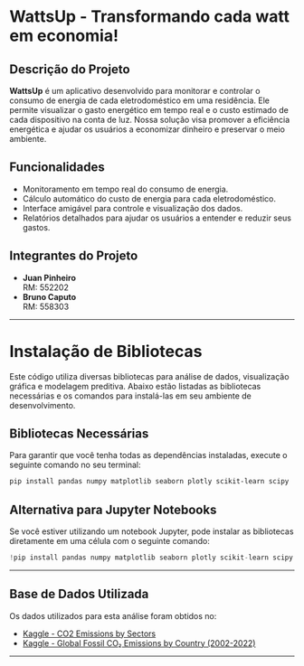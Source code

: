 # WattsUp - Transformando cada watt em economia!

## Descrição do Projeto
**WattsUp** é um aplicativo desenvolvido para monitorar e controlar o consumo de energia de cada eletrodoméstico em uma residência. Ele permite visualizar o gasto energético em tempo real e o custo estimado de cada dispositivo na conta de luz. Nossa solução visa promover a eficiência energética e ajudar os usuários a economizar dinheiro e preservar o meio ambiente.

## Funcionalidades
- Monitoramento em tempo real do consumo de energia.
- Cálculo automático do custo de energia para cada eletrodoméstico.
- Interface amigável para controle e visualização dos dados.
- Relatórios detalhados para ajudar os usuários a entender e reduzir seus gastos.

## Integrantes do Projeto
- **Juan Pinheiro**  
  RM: 552202  
- **Bruno Caputo**  
  RM: 558303

---  

# Instalação de Bibliotecas

Este código utiliza diversas bibliotecas para análise de dados, visualização gráfica e modelagem preditiva. Abaixo estão listadas as bibliotecas necessárias e os comandos para instalá-las em seu ambiente de desenvolvimento.

## Bibliotecas Necessárias

Para garantir que você tenha todas as dependências instaladas, execute o seguinte comando no seu terminal:

```bash
pip install pandas numpy matplotlib seaborn plotly scikit-learn scipy
```

## Alternativa para Jupyter Notebooks

Se você estiver utilizando um notebook Jupyter, pode instalar as bibliotecas diretamente em uma célula com o seguinte comando:

```python
!pip install pandas numpy matplotlib seaborn plotly scikit-learn scipy
```

---
## Base de Dados Utilizada

Os dados utilizados para esta análise foram obtidos no: 
- [Kaggle - CO2 Emissions by Sectors](https://www.kaggle.com/datasets/saloni1712/co2-emissions)
- [Kaggle - Global Fossil CO₂ Emissions by Country (2002-2022)](https://www.kaggle.com/datasets/thedevastator/global-fossil-co2-emissions-by-country-2002-2022)
---